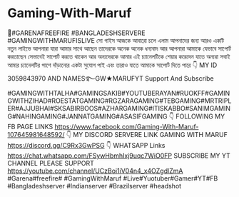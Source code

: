 # Gaming-With-Maruf
🔴#GARENAFREEFIRE #BANGLADESHSERVERE  #GAMINGWITHMARUFISLIVE  সো গাইস আজকে আবারো চলে এলাম  আপনাদের জন্য আরও একটি নতুন লাইভে আপনারা যারা আমার সাথে আছেন তাদেরকে অনেক অনেক ধন্যবাদ আর আপনারা আমাকে যেভাবে সাপোর্ট করতাছেন সেভাবেই সাপোর্ট করতে থাকেন আর অন্যদেরকে আমার এই চ্যানেলটিকে শেয়ার করেদেন যাতে অন্যরা সবাই আমার চ্যানেলটির পাশে দাঁড়ানোর একটা সুযোগ পাই এবং তারাও যাতে আমাকে সাপোর্ট দিতে পারে 👇  MY ID 3059843970 AND NAMES࿐GW★MARUFYT  Support And Subscribe   #GAMINGWITHTALHA#GAMINGSAKIB#YOUTUBERAYAN#RUOKFF#GAMINGWITHZIHAD#ROESTATGAMING#RGZARAGAMING#TEBGAMING#MRTRIPLER#AJJUBHAI#SKSABIRBOOS#AZHARGAMING#ITISKABBO#SANIMGAMING#NAHINGAMING#JANNATGAMING#ASASIFGAMING   👇 FOLLOWING MY FB PAGE LINKS https://www.facebook.com/Gaming-With-Maruf-107645981648592/ 👇 MY DISCORD SERVERE LINK GAMING WITH MARUF https://discord.gg/C9Rx3GwPSG 👇  WHATSAPP Links https://chat.whatsapp.com/FSywHbmhIxj9uqc7WiO0FP   SUBSCRIBE MY YT CHANNEL PLEASE SUPPORT  https://youtube.com/channel/UCzBoi1iV04n4_x4OZgdlZmA  #Garena#freefire# #GamingWithMaruf #Live#Yuotuber#Gamer#YT#FB #Bangladeshserver #Indianserver #Brazilserver #headshot
